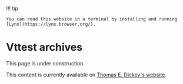 !!! tip

    You can read this website in a terminal by installing and running [Lynx](https://lynx.browser.org/).

# Vttest archives

This page is under construction.

This content is currently available on [Thomas E. Dickey's website](https://invisible-island.net/archives/vttest/).

